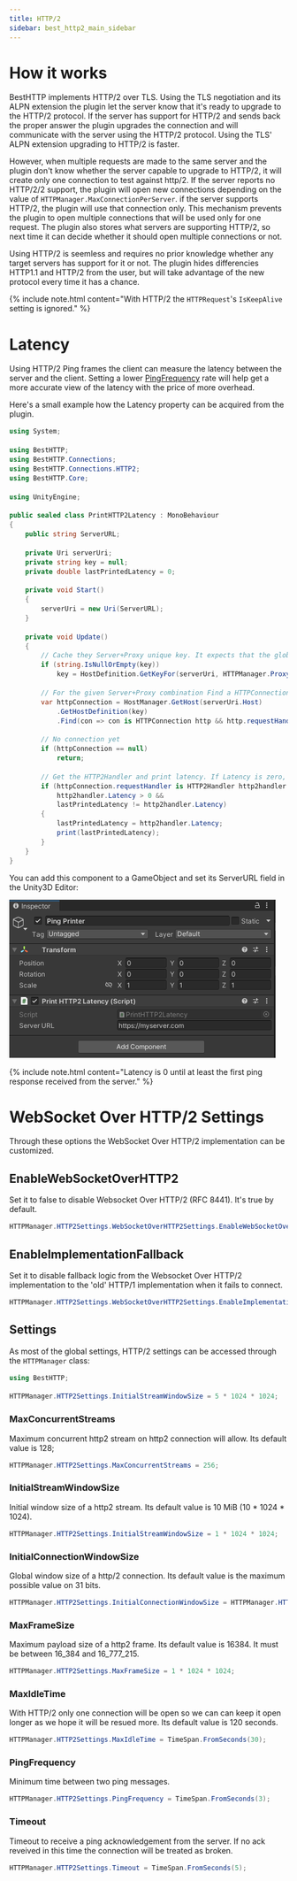 ```yaml
---
title: HTTP/2
sidebar: best_http2_main_sidebar
---
```


# How it works

BestHTTP implements HTTP/2 over TLS. Using the TLS negotiation and its ALPN extension the plugin let the server know that it's ready to upgrade to the HTTP/2 protocol. 
If the server has support for HTTP/2 and sends back the proper answer the plugin upgrades the connection and will communicate with the server using the HTTP/2 protocol. Using the TLS' ALPN extension upgrading to HTTP/2 is faster.

However, when multiple requests are made to the same server and the plugin don't know whether the server capable to upgrade to HTTP/2, it will create only one connection to test against http/2. If the server reports no HTTP/2/2 support, the plugin will open new connections depending on the value of `HTTPManager.MaxConnectionPerServer`. if the server supports HTTP/2, the plugin will use that connection only.
This mechanism prevents the plugin to open multiple connections that will be used only for one request. The plugin also stores what servers are supporting HTTP/2, so next time it can decide whether it should open multiple connections or not.

Using HTTP/2 is seemless and requires no prior knowledge whether any target servers has support for it or not. The plugin hides differencies HTTP1.1 and HTTP/2 from the user, but will take advantage of the new protocol every time it has a chance.

{% include note.html content="With HTTP/2 the `HTTPRequest`'s `IsKeepAlive` setting is ignored." %}

# Latency

Using HTTP/2 Ping frames the client can measure the latency between the server and the client. Setting a lower [PingFrequency](#pingfrequency) rate will help get a more accurate view of the latency with the price of more overhead.

Here's a small example how the Latency property can be acquired from the plugin.
```csharp
using System;

using BestHTTP;
using BestHTTP.Connections;
using BestHTTP.Connections.HTTP2;
using BestHTTP.Core;

using UnityEngine;

public sealed class PrintHTTP2Latency : MonoBehaviour
{
    public string ServerURL;

    private Uri serverUri;
    private string key = null;
    private double lastPrintedLatency = 0;

    private void Start()
    {
        serverUri = new Uri(ServerURL);
    }

    private void Update()
    {
        // Cache they Server+Proxy unique key. It expects that the global Proxy isn't changing.
        if (string.IsNullOrEmpty(key))
            key = HostDefinition.GetKeyFor(serverUri, HTTPManager.Proxy);

        // For the given Server+Proxy combination Find a HTTPConnection that has a HTTP2Handler
        var httpConnection = HostManager.GetHost(serverUri.Host)
            .GetHostDefinition(key)
            .Find(con => con is HTTPConnection http && http.requestHandler is HTTP2Handler) as HTTPConnection;

        // No connection yet
        if (httpConnection == null)
            return;

        // Get the HTTP2Handler and print latency. If Latency is zero, no ping ack received from the server yet.
        if (httpConnection.requestHandler is HTTP2Handler http2handler &&
            http2handler.Latency > 0 &&
            lastPrintedLatency != http2handler.Latency)
        {
            lastPrintedLatency = http2handler.Latency;
            print(lastPrintedLatency);
        }
    }
}
```

You can add this component to a GameObject and set its ServerURL field in the Unity3D Editor:

![ping_printer](media/ping_printer.png)

{% include note.html content="Latency is 0 until at least the first ping response received from the server." %}

# WebSocket Over HTTP/2 Settings

Through these options the WebSocket Over HTTP/2 implementation can be customized.

## EnableWebSocketOverHTTP2
Set it to false to disable Websocket Over HTTP/2 (RFC 8441). It's true by default.

```csharp
HTTPManager.HTTP2Settings.WebSocketOverHTTP2Settings.EnableWebSocketOverHTTP2 = false;
```

## EnableImplementationFallback
Set it to disable fallback logic from the Websocket Over HTTP/2 implementation to the 'old' HTTP/1 implementation when it fails to connect.

```csharp
HTTPManager.HTTP2Settings.WebSocketOverHTTP2Settings.EnableImplementationFallback = false;
```

## Settings

As most of the global settings, HTTP/2 settings can be accessed through the `HTTPManager` class:
```csharp
using BestHTTP;

HTTPManager.HTTP2Settings.InitialStreamWindowSize = 5 * 1024 * 1024;
```

### MaxConcurrentStreams
Maximum concurrent http2 stream on http2 connection will allow. Its default value is 128;

```csharp
HTTPManager.HTTP2Settings.MaxConcurrentStreams = 256;
```

### InitialStreamWindowSize
Initial window size of a http2 stream. Its default value is 10 MiB (10 * 1024 * 1024).

```csharp
HTTPManager.HTTP2Settings.InitialStreamWindowSize = 1 * 1024 * 1024;
```

### InitialConnectionWindowSize
Global window size of a http/2 connection. Its default value is the maximum possible value on 31 bits.

```csharp
HTTPManager.HTTP2Settings.InitialConnectionWindowSize = HTTPManager.HTTP2Settings.MaxConcurrentStreams * 1024 * 1024;
```

### MaxFrameSize
Maximum payload size of a http2 frame. Its default value is 16384. It must be between 16_384 and 16_777_215.

```csharp
HTTPManager.HTTP2Settings.MaxFrameSize = 1 * 1024 * 1024;
```

### MaxIdleTime
With HTTP/2 only one connection will be open so we can can keep it open longer as we hope it will be resued more. Its default value is 120 seconds.

```csharp
HTTPManager.HTTP2Settings.MaxIdleTime = TimeSpan.FromSeconds(30);
```

### PingFrequency
Minimum time between two ping messages.
```csharp
HTTPManager.HTTP2Settings.PingFrequency = TimeSpan.FromSeconds(3);
```

### Timeout
Timeout to receive a ping acknowledgement from the server. If no ack reveived in this time the connection will be treated as broken.

```csharp
HTTPManager.HTTP2Settings.Timeout = TimeSpan.FromSeconds(5);
```